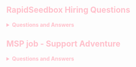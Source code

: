 <span style="color:pink">

## RapidSeedbox Hiring Questions



<details><summary> <b> Questions and Answers </b> </summary>

</span>



<details><summary> <b><i>Do you have any portfolio with previous work of any kind you want to share with us? </b></i></summary>

Yes, the two featured projects on my Github (see link below) are described as follows:

- (1) Controller DF: A python library which allows anyone to quickly create a full-featured web app to manipulate and analyze a data set when used alongside Streamlit. This project is the foundations of a much more comprehensive library in the future. This project is in the beta stages of development. 

- (2) URFA: This stands for Universal Repository of Flagged IP Addresses. It is a repository open to contribution which can be used for testing, cybersecurity, and other purposes. It is an API which is updated hourly that contains thousands of attempted server logins by would-be hackers.

You may find my Github at the following address: http://github.com/joshjetson

</details>

<details><summary> <b><i>Please post a link to your resume in English. </b></i></summary>


https://knockknock.ddns.net/data/res/resume_new_Josh_ram.pdf

</details> 


<details><summary><b><i> Please kindly fill in the following 2x personality tests and send us over the results of both of them in your response. Please send the results in a clear screenshot or a link we can access.</b></i></summary>

- 1) https://www.16personalities.com/free-personality-test
- 2) https://principlesyou.com/

- My results were "ESFJ-A (Consul)" and "Planner (& growth seeker/orchestrator)". Here are the links to the PDFs as well as screenshots if preferred: https://knockknock.ddns.net/data/res/Personality_Tests/

</details>

<details><summary> <b><i>Please let us know what is your strength in Linux, from 1-10?Also, please let us know your strength in System Administration from 1-10? (1 = Very bad. 10 = Excellent)</b></i></summary>
 
- I would rate my strength in Linux as a 7.5/10 and my strength in System Administration as a 7/10.

</details>

<details><summary><b><i> What excites you about this position or our company? Please write a few sentences at least.</b></i></summary>

- The primary aspect that excites me about this role is simply working in a Linux environment and growing my expertise in it. I am also interested in learning more about seed boxes and seeing what things look like from a behind-the-scenes perspective. In general, the company’s mission statement (e.g. “online anonymity”) resonates with my philosophical leanings, so I’d feel confident and comfortable working toward this goal in society. 

</details>

<details><summary><b><i> Where do you see yourself in your professional career 2-3 years from today?</b></i></summary>

- Someday I would like to create a business from a piece of software I have developed. My goal is to identify a high-need area or niche in the market (and I already have ideas for this) and then proceed to develop software that fills this niche either by myself or with a small team of developers. However, my current priority is seeking traditional employment and growing professionally in that specific sector. 

</details>

<details><summary><b><i> Can you share your experience with customer/technical support and facing customers directly? This will be an essential part of your role, and we would love to hear why you would excel with helping customers?</b></i></summary>

- During my four-year role as a general manager in the hospitality industry in downtown Los Angeles, I directly faced customers on a daily basis from all walks of life, ranging from foreign diplomats to those facing drug addiction. Every interaction with guests or prospective guests required professionalism, wisdom and discernment in problem-solving, as well as a nuanced approach to each situation. I have faced hundreds of difficult situations with customers such as room flooding, guest disputes, break-ins, prostitution, and much more, all of which I managed with competent, friendly, and humble customer service. 

- As for techical support, I worked at "Hot Point Wireless" helping clients (mainly hotels) address issues with their networks for five years. Clients would call reporting that their networks would go down (or other connectivity issues) and it was my job to diagnose and address issues (first attempt to do this remotely), or otherwise visit in person to install new access points, configure them on the network, and address any other complaints (and follow up) in a kind and competent manner. 

</details>

<details><summary><b><i> What are your best strengths \ super-powers if you had to choose them?</b></i></summary>

- My "superpower" is probably related to audio processing; I am an excellent listener. I stay quiet and allow customers to feel heard when expressing their concerns or complaints. Especially when given the chance to take notes, I can also go over the notes again and get a firm understanding of the issue or content being presented to me. 

</details>

<details><summary><b><i> Please write as much as you like and telling about yourself. Your goal is to sell us on why you are the best candidate for this job.</b></i></summary>

- I have a passion for identifying, diagnosing, and solving problems--so much so that I often become engulfed in a task until a creative and succinct solution is found. The best part is seeing a pleased customer responding well to these solutions. I feel I am the best candidate for this job because I can apply all the methods I know (including how to learn something new) in order to secure a solution for the most complicated challenges. In addition, I'm very comfortable with working within a team, presenting information/reports, and getting people on board with ideas that propel everyone forward. 

</details>

<details><summary><b><i> What most appeals to you about this job?</b></i></summary>

- I feel strongly that a remote work environment is conducive to a higher level of productivity as well as a healthier work-life balance. Other than working in Linux, this is the aspect that appeals to me most about this role. 

</details>

<details><summary><b><i> Please describe a time where you changed something at work that led to increased efficiency, general happiness or increase in productivity?</b></i></summary>

- I created brand new infrastructure in the daily operations of the small hotel where I worked as General Manager, which led to better systems and productivity among staff and leadership. 

- For example, I replaced the network switch, installed access points, and ran new cables between the two. This greatly increased guest access to the wireless network, which resulted in higher customer satisfaction and a consistent base of repeat customers. 

- Another example was that I implemented an incentive program for employees to earn monetary bonuses to supplement their current wages and other privileges such as more vacation days. As a result of this, our employee turnover decreased dramatically and we were able to retain the best personnel both at the front desk and in housekeeping. 

- I also streamlined and more effectively budgeted our maintenance requirements, which ultimately put back into service 10 rooms that had long been inoperable/out of service. This helped maximize hotel revenue. In addition, without being asked, I sought out new sources of revenue such as listing our hotel on extranets such as Airbnb, Agoda, and Expedia.

</details>

<details><summary><b><i> Please go to https://www.typingtest.com/ and choose the 1x minute test. PLease post a screenshot of your results.</b></i></summary>

- I received a 64 wpm result. Here is the link which contains a pdf and a screenshot: https://knockknock.ddns.net/data/res/Typing_Test/

</details>

<details><summary><b><i> What are 4-5 adjectives that you think best describe your personality?</b></i></summary>

```persistent/determined, compassionate, humble, diligent, loyal```

</details>

<details><summary><b><i> What is a recent thing you taught yourself how to do? </b></i></summary>

- I recently completed a certification course called "Machine Learning with Python" (issued Jan. 2023 by Coursera and IBM) in which I gained new skills in machine learning and then applied them in my own projects which will soon be published on Github and as libraries through Pypi.

</details>

<details><summary> <b><i>Is there anything you would love us to know about you?</b></i></summary>

- I learn new things relentlessly. I'm passionate about Linux, python, and data science. I'm willing to work, to intern, and even to volunteer. Additionally, the links I posted to the typing and personality assessments are links to my LAMP home server where im hosting the documents. At the root of the links you will find a website that my wife uses for her students. It is a very bad site. I installed WordPress so she could make a simple site to use and she keeps saying one day she is going to fix it and make it look nice. One day she will . One day...

</details>

<details><summary><b><i> What is your expected monthly salary (In USD)?</b></i> </summary>

```$3,500 - $5,000 per month```

</details>

<details><summary><b><i> Please record a video of yourself of 1 minute and share a link to the video in the response.
 In the video: Please say 1 thing you are good at and 1 thing you are bad at (Professionally)</b></i></summary>
</details>

</details>



## MSP job - Support Adventure





<details><summary> <b> Questions and Answers </b> </summary>




<details><summary><b><i>Tell us about why you'd like to work for Support Adventure.</i></b></summary>

- I would like to work for Support Adventure because I have extensive experience facing customers with a professional demeanor as well as the technical competence and research skills to provide solutions to customers quickly and satisfactorily (or otherwise escalate issues when appropriate after keeping good notes). Moreover, I feel strongly that a remote work environment is conducive to a higher level of productivity as well as a healthier work-life balance.

</details>

<details><summary><b><i>Experience. Please write out a short summary listing your relevant experience, e.g. "10 years helpdesk" or any related experience. This could be presented to clients.</b></i></summary>

- 5 years Cisco telepresence engineer (leading a team of three to configure systems and servers).

- 5 years wireless field technician (technical and service liason to repair and setup client networks; managing networks in remote capacity and also onsite, including diagnostics and physical replacement of hardware)

- 2 years helpdesk (Managed web content and provided customer support via email and direct phone calls. Assisted clients in website navigation and usage. Implemented and curated website FAQ addressing common issues in an easy to access, simple and comprehensive manner.)

</details>

<details><summary><b><i>Qualifications. List all relevant qualifications, industry certifications, or degrees (if any), and which systems you have experience with (e.g. Windows Server, VMWare, Windows 8/10, IOS, Hyper-V).</b></i></summary>

```IBM/Coursera Machine Learning Certificate, Python Certificate, Microsoft 365, Libre Office, VMWare/VMWareFusion, Hyper-V, Linux Server Administration, Windows Server + Windows 95 - 11, MacOS, IOS, Linux (Debian, Arch, Fedora), Unix, Bash, LAMP Server Configuration and Administration ```

</details>

<details><summary><b><i>Accomplishments. What is the Information Technology related experience/accomplishment/story you are most proud of or would like to share with us?</b></i></summary>

- When I worked in technical support for 5 years at "Hot Point Wireless", my job was to help clients (mainly hotels) address issues with their networks. Clients would call reporting that their networks would go down (or other connectivity issues) and it was my job to diagnose and address issues (first attempting to do this remotely, or otherwise visiting in person to install new access points, configure them on the network, and address any other complaints (and follow up) in a kind and competent manner).

- I was so effective in this role that I was eventually offered a General Manager position at one of the hotel branches which needed the most transformation. I accepted the new role and immediately created brand new infrastructure in the daily operations, which led to better systems and productivity among staff and leadership. To mention a relevant example, I resolved hotel-wide network connectivity issues by replacing the network switch, installing access points, and running new cables between the two. This greatly increased guest access to the wireless network, which resulted in higher customer satisfaction and a consistent base of repeat customers.

- In 2008 I worked as a website admin and also acted as the companies sole help desk personel. The vast majority of our cleints were elderly individuals who had great anxiety and difficulty navigating the web. I was able to implement an easy to access FAQ which greatly decreased the amount of inbound phone calls we recieved. In addition the FAQ streamlined telephone conversations assisting those who were still experiencing trouble finding our products and completing orders.

</details>

</details>
